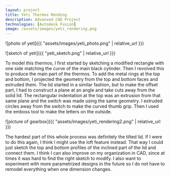 ```yaml
---
layout: project
title: Yeti Thermos Rending 
description: Advanved CAD Project
technologies: [Autodesk Fusion]
image: /assets/images/yeti_rendering.png
---
```


![photo of yeti]({{ "assets/images/yeti_photo.png" | relative_url }})

![sketch of yeti]({{ "yeti_sketch.png" | relative_url }})


To model this thermos, I first started by sketching a modified rectangle with one side matching the curve of the main black cylinder. Then I revolved this to produce the main part of the thermos. To add the metal rings at the top and bottom, I projected the geometry from the top and bottom faces and extruded them. The lid started in a similar fashion, but to make the offset part, I had to construct a plane at an angle and take cuts away from the solid lid. The rectangular indentation at the top was an extrusion from that same plane and the switch was made using the same geometry. I extruded circles away from the switch to make the curved thumb grip. Then I used the emboss tool to make the letters on the outside. 

![picture of gearbox]({{ "assets/images/yeti_rendering2.png" | relative_url }})

The hardest part of this whole process was definitely the tilted lid. If I were to do this again, I think I might use the loft feature instead. That way I could just sketch the top and bottom profiles of the inclined part of the lid and connect them. I think I can also improve on my organization in CAD, since at times it was hard to find the right sketch to modify. I also want to experiment with more parametrized designs in the future so I do not have to remodel everything when one dimension changes.


